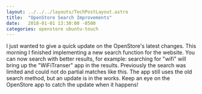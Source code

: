 ```yaml
---
layout: ../../../layouts/TechPostLayout.astro
title:  "OpenStore Search Improvements"
date:   2018-01-01 13:30:00 -0500
categories: openstore ubuntu-touch
---
```


I just wanted to give a quick update on the OpenStore's latest changes.
This morning I finished implementing a new search function for the website.
You can now search with better results, for example: searching for "wifi"
will bring up the "WiFiTranser" app in the results. Previously the search
was limited and could not do partial matches like this. The app still uses
the old search method, but an update is in the works. Keep an eye on the
OpenStore app to catch the update when it happens!

